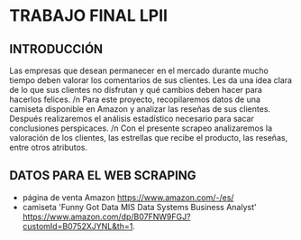 # TRABAJO FINAL LPII

## INTRODUCCIÓN
Las empresas que desean permanecer en el mercado durante mucho tiempo deben valorar los comentarios de sus clientes. Les da una idea clara de lo que sus clientes no disfrutan y qué cambios deben hacer para hacerlos felices.
/n
Para este proyecto, recopilaremos datos de una camiseta disponible en Amazon y analizar las reseñas de sus clientes. Después realizaremos el análisis estadístico necesario para sacar conclusiones perspicaces.
/n
Con el presente scrapeo analizaremos la valoración de los clientes, las estrellas que recibe el producto, las reseñas, entre otros atributos.

## DATOS PARA EL WEB SCRAPING 

- página de venta Amazon https://www.amazon.com/-/es/
- camiseta 'Funny Got Data MIS Data Systems Business Analyst' https://www.amazon.com/dp/B07FNW9FGJ?customId=B0752XJYNL&th=1.
